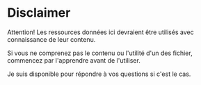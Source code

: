 
# Disclaimer

Attention! Les ressources données ici devraient être utilisés avec connaissance de leur contenu.

Si vous ne comprenez pas le contenu ou l'utilité d'un des fichier, commencez par l'apprendre avant de l'utiliser.

Je suis disponible pour répondre à vos questions si c'est le cas.
